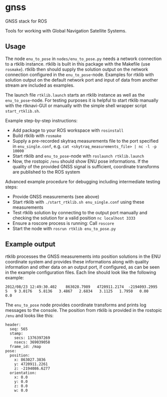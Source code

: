 gnss
====

GNSS stack for ROS

Tools for working with Global Navigation Satellite Systems.


Usage
-----

The node `enu_to_pose` in `nodes/enu_to_pose.py` needs a network connection to
a rtklib instance. rtklib is built in this package with the Makefile (use
`rosmake`). rtklib then should supply the solution output on the network
connection configured in the `enu_to_pose`-node. Examples for rtklib with
solution output on the default network port and input of data from another
stream are included as examples.

The launch file `rtklib.launch` starts an rtklib instance as well as the
`enu_to_pose`-node. For testing purposes it is helpful to start rtklib
manually with the rtknavi-GUI or manually with the simple shell wrapper script
`start_rtklib.sh`.

Example step-by-step instructions:


* Add package to your ROS workspace with `rosinstall`
* Build rtklib with `rosmake`
* Supply a pre-recorded skytraq measurements file to the port specified in
  `enu_single.conf`, e.g. `cat <skytraq_measurements_file> | nc -l -p 10000`
* Start rtklib and `enu_to_pose`-node with `roslaunch rtklib.launch`
* Now, the rostopic `/enu` should show ENU pose informations. If the quality
  of the provided GNSS signal is sufficient, coordinate transforms are
  published to the ROS system


Advanced example procedure for debugging including intermediate testing steps:

* Provide GNSS measurements (see above)
* Start rtklib with `./start_rtklib.sh enu_single.conf` using these
  measurements
* Test rtklib solution by connecting to the output port manually and checking
  the solution for a valid position `nc localhost 3333`
* Ensure a roscore process is running: Call `roscore`
* Start the node with `rosrun rtklib enu_to_pose.py`


Example output
--------------

rtklib processes the GNSS measurements into position solutions in the ENU
coordinate system and provides these informations along with quality
information and other data on an output port, if configured, as can be seen in
the example configuration files. Each line should look like the following
example:

    2012/08/23 12:49:30.402    863028.7989   4720911.2174  -2194093.2995   5   9 3.0176   5.8136   3.4867   2.6834   3.1125   1.7950   0.00    0.0

The `enu_to_pose` node provides coordinate transforms and prints log messages
to the console. The position from rtklib is provided in the rostopic `/enu`
and looks like this:

    header:
      seq: 565
      stamp:
        secs: 1376397269
        nsecs: 369039058
      frame_id: /map
    pose:
      position:
        x: 863027.3836
        y: 4720911.2261
        z: -2194086.6277
      orientation:
        x: 0.0
        y: 0.0
        z: 0.0
        w: 0.0
